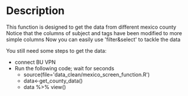 # Description

This function is designed to get the data from different mexico county
Notice that the columns of subject and tags have been modified to more simple columns 
Now you can easily use 'filter&select' to tackle the data

You still need some steps to get the data: 
- connect BU VPN 
- Run the following code; wait for seconds
  - source(file='data_clean/mexico_screen_function.R')
  - data<-get_county_data()
  - data %>% view()